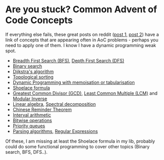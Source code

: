 Are you stuck? Common Advent of Code Concepts
=============================================

If everything else fails, these great posts on reddit ([post 1](https://www.reddit.com/r/adventofcode/comments/1gdw4cj/450_stars_a_categorization_and_megaguide/), [post 2](https://www.reddit.com/r/adventofcode/comments/1hgegw6/what_concepts_are_generally_required_to_be_able/)) have a link of concepts that are appearing often in AoC problems - perhaps you need to apply one of them. I know I have a dynamic programming weak spot.

 - [Breadth First Search (BFS)](https://en.wikipedia.org/wiki/Breadth-first_search), [Depth First Search (DFS)](https://en.wikipedia.org/wiki/Depth-first_search)
 - [Binary search](https://en.wikipedia.org/wiki/Binary_search)
 - [Dijkstra's algorithm](https://en.wikipedia.org/wiki/Dijkstra%27s_algorithm)
 - [Topological sorting](https://en.wikipedia.org/wiki/Topological_sorting)
 - [Dynamic Programming with memoisation or tabularisation](https://en.wikipedia.org/wiki/Dynamic_programming)
 - [Shoelace formula](https://en.m.wikipedia.org/wiki/Shoelace_formula)
 - [Greatest Common Divisor (GCD)](https://en.wikipedia.org/wiki/Greatest_common_divisor), [Least Common Multiple (LCM)](https://en.wikipedia.org/wiki/Least_common_multiple#Using_the_greatest_common_divisor) and [Modular Inverse](https://en.wikipedia.org/wiki/Modular_multiplicative_inverse)
 - [Linear algebra](https://en.wikipedia.org/wiki/Linear_algebra), [Spectral decomposition](https://en.wikipedia.org/wiki/Eigendecomposition_of_a_matrix)
 - [Chinese Reminder Theorem](https://en.wikipedia.org/wiki/Chinese_remainder_theorem)
 - [Interval arithmetic](https://en.wikipedia.org/wiki/Interval_arithmetic)
 - [Bitwise operations](https://en.wikipedia.org/wiki/Bitwise_operation)
 - [Priority queues](https://en.wikipedia.org/wiki/Priority_queue)
 - [Parsing algorithms](https://en.wikipedia.org/wiki/Parsing), [Regular Expressions](https://en.wikipedia.org/wiki/Regular_expression)

Of these, I am missing at least the Shoelace formula in my lib, probably could do some functional programming to cover other topics (Binary search, BFS, DFS..).
